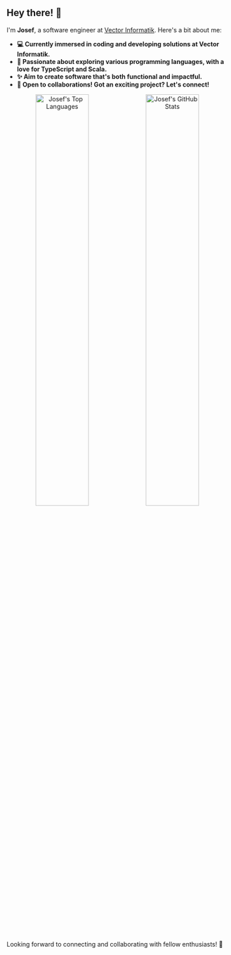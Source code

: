 ## Hey there! 👋

I'm **Josef**, a software engineer at [Vector Informatik](https://vector.com). Here's a bit about me:

- **💻 Currently immersed in coding and developing solutions at Vector Informatik.**
- **🔬 Passionate about exploring various programming languages, with a love for TypeScript and Scala.**
- **✨ Aim to create software that's both functional and impactful.**
- **🤙 Open to collaborations! Got an exciting project? Let's connect!**

<p align="center">
  <img width="49%" alt="Josef's Top Languages" src="https://github-readme-stats.vercel.app/api/top-langs/?username=am9zZWY&langs_count=9&layout=compact&hide=css,scss,assembly,makefile,html,jupyter%20notebook&hide_border=true" />
  <img width="49%" alt="Josef's GitHub Stats" src="https://github-readme-stats.vercel.app/api?username=am9zZWY&show_icons=true&hide_title=true&hide_border=true" />
</p>

Looking forward to connecting and collaborating with fellow enthusiasts! 🚀
